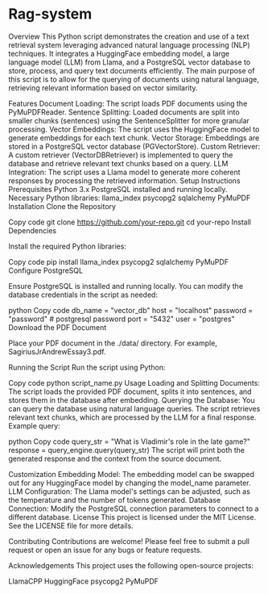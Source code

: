 # Rag-system

Overview
This Python script demonstrates the creation and use of a text retrieval system leveraging advanced natural language processing (NLP) techniques. It integrates a HuggingFace embedding model, a large language model (LLM) from Llama, and a PostgreSQL vector database to store, process, and query text documents efficiently. The main purpose of this script is to allow for the querying of documents using natural language, retrieving relevant information based on vector similarity.

Features
Document Loading: The script loads PDF documents using the PyMuPDFReader.
Sentence Splitting: Loaded documents are split into smaller chunks (sentences) using the SentenceSplitter for more granular processing.
Vector Embeddings: The script uses the HuggingFace model to generate embeddings for each text chunk.
Vector Storage: Embeddings are stored in a PostgreSQL vector database (PGVectorStore).
Custom Retriever: A custom retriever (VectorDBRetriever) is implemented to query the database and retrieve relevant text chunks based on a query.
LLM Integration: The script uses a Llama model to generate more coherent responses by processing the retrieved information.
Setup Instructions
Prerequisites
Python 3.x
PostgreSQL installed and running locally.
Necessary Python libraries:
llama_index
psycopg2
sqlalchemy
PyMuPDF
Installation
Clone the Repository

Copy code
git clone https://github.com/your-repo.git
cd your-repo
Install Dependencies

Install the required Python libraries:

Copy code
pip install llama_index psycopg2 sqlalchemy PyMuPDF
Configure PostgreSQL

Ensure PostgreSQL is installed and running locally. You can modify the database credentials in the script as needed:

python
Copy code
db_name = "vector_db"
host = "localhost"
password = "password"  # postgresql password
port = "5432"
user = "postgres"
Download the PDF Document

Place your PDF document in the ./data/ directory. For example, SagiriusJrAndrewEssay3.pdf.

Running the Script
Run the script using Python:

Copy code
python script_name.py
Usage
Loading and Splitting Documents: The script loads the provided PDF document, splits it into sentences, and stores them in the database after embedding.
Querying the Database: You can query the database using natural language queries. The script retrieves relevant text chunks, which are processed by the LLM for a final response.
Example query:

python
Copy code
query_str = "What is Vladimir's role in the late game?"
response = query_engine.query(query_str)
The script will print both the generated response and the context from the source document.

Customization
Embedding Model: The embedding model can be swapped out for any HuggingFace model by changing the model_name parameter.
LLM Configuration: The Llama model's settings can be adjusted, such as the temperature and the number of tokens generated.
Database Connection: Modify the PostgreSQL connection parameters to connect to a different database.
License
This project is licensed under the MIT License. See the LICENSE file for more details.

Contributing
Contributions are welcome! Please feel free to submit a pull request or open an issue for any bugs or feature requests.

Acknowledgements
This project uses the following open-source projects:

LlamaCPP
HuggingFace
psycopg2
PyMuPDF
